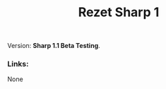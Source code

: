 <h1 align=center>
    Rezet Sharp 1
</h1>
<br>
<p>
    Version: <strong> Sharp 1.1 Beta Testing</strong>.
</p>

<h3>
    Links:
</h3>
<p>
    None
</p>
